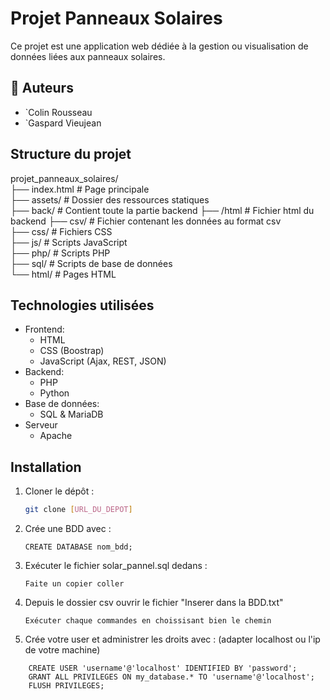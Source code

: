 # Projet Panneaux Solaires

Ce projet est une application web dédiée à la gestion ou visualisation de données liées aux panneaux solaires.

## 👥 Auteurs
  - `Colin Rousseau
  - `Gaspard Vieujean

## Structure du projet
projet_panneaux_solaires/  
├── index.html # Page principale  
├── assets/ # Dossier des ressources statiques  
├── back/ # Contient toute la partie backend
    ├── /html # Fichier html du backend
├── csv/ # Fichier contenant les données au format csv  
├── css/ # Fichiers CSS  
├── js/ # Scripts JavaScript   
├── php/ # Scripts PHP  
├── sql/ # Scripts de base de données  
└── html/ # Pages HTML  


## Technologies utilisées

- Frontend:
  - HTML
  - CSS (Boostrap)
  - JavaScript (Ajax, REST, JSON)
- Backend:
  - PHP
  - Python
- Base de données:
  - SQL & MariaDB
- Serveur
  - Apache

## Installation

1. Cloner le dépôt :
   ```bash
   git clone [URL_DU_DEPOT]

2. Crée une BDD avec :
    ```
    CREATE DATABASE nom_bdd;
    ```

3. Exécuter le fichier solar_pannel.sql dedans :
    ```
    Faite un copier coller
    ```

4. Depuis le dossier csv ouvrir le fichier "Inserer dans la BDD.txt"
    ```
    Exécuter chaque commandes en choissisant bien le chemin
    ```

5. Crée votre user et administrer les droits avec : (adapter localhost ou l'ip de votre machine)
  ```
      CREATE USER 'username'@'localhost' IDENTIFIED BY 'password';
      GRANT ALL PRIVILEGES ON my_database.* TO 'username'@'localhost';
      FLUSH PRIVILEGES;
  ```
